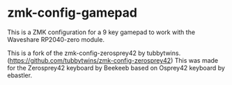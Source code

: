 # zmk-config-gamepad 

This is a ZMK configuration for a 9 key gamepad to work with the Waveshare RP2040-zero module.  

This is a fork of the zmk-config-zerosprey42 by tubbytwins. (https://github.com/tubbytwins/zmk-config-zerosprey42) This was made for the Zerosprey42 keyboard by Beekeeb based on Osprey42 keyboard by ebastler. 
